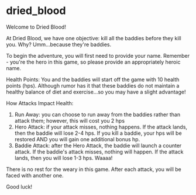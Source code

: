 # dried_blood
Welcome to Dried Blood!  

At Dried Blood, we have one objective: kill all the baddies before they kill you. Why? Umm...because they're baddies.

To begin the adventure, you will first need to provide your name. Remember - you're the hero in this game, so please provide an appropriately heroic name. 

Health Points: You and the baddies will start off the game with 10 health points (hps). Although rumor has it that these baddies do not maintain a healthy balance of diet and exercise...so you may have a slight advantage!

How Attacks Impact Health:
  1. Run Away: you can choose to run away from the baddies rather than attack them; however, this will cost you 2 hps
  2. Hero Attack: if your attack misses, nothing happens. If the attack lands, then the baddie will lose 2-4 hps. If you kill a baddie, your hps will be restored AND you will gain one additional bonus hp.
  3. Baddie Attack: after the Hero Attack, the baddie will launch a counter attack. If the baddie's attack misses, nothing will happen. If the attack lands, then you will lose 1-3 hps. Waaaa!
  

There is no rest for the weary in this game. After each attack, you will be faced with another one. 

Good luck!
  
